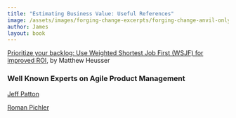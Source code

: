 ```yaml
---
title: "Estimating Business Value: Useful References"
image: /assets/images/forging-change-excerpts/forging-change-anvil-only.png
author: James
layout: book
---
```


[Prioritize your backlog: Use Weighted Shortest Job First (WSJF) for improved ROI](https://techbeacon.com/app-dev-testing/prioritize-your-backlog-use-weighted-shortest-job-first-wsjf-improved-roi), by Matthew Heusser


### Well Known Experts on Agile Product Management

[Jeff Patton](https://www.jpattonassociates.com/blog/)

[Roman Pichler](https://www.romanpichler.com/)
